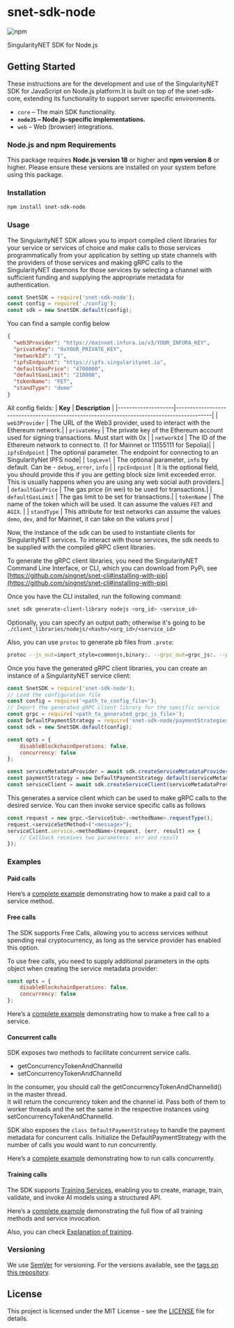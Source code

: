 # snet-sdk-node

![npm](https://img.shields.io/npm/v/snet-sdk.svg)

SingularityNET SDK for Node.js
  
## Getting Started  
  
These instructions are for the development and use of the SingularityNET SDK for JavaScript on Node.js platform.It is built on top of the snet-sdk-core, extending its functionality to support server specific environments.

- `core` – The main SDK functionality.
- **`nodeJS` – Node.js-specific implementations.**
- `web` – Web (browser) integrations.

### Node.js and npm Requirements

This package requires **Node.js version 18** or higher and **npm version 8** or higher. Please ensure these versions are
installed on your system before using this package.

### Installation

```bash
npm install snet-sdk-node
```

### Usage

The SingularityNET SDK allows you to import compiled client libraries for your service or services of choice and make
calls to those services programmatically from your application by setting up state channels with the providers of those
services and making gRPC calls to the SingularityNET daemons for those services by selecting a channel with sufficient
funding and supplying the appropriate metadata for authentication.

```javascript
const SnetSDK = require('snet-sdk-node');
const config = require('./config');
const sdk = new SnetSDK.default(config);
```

You can find a sample config below

```json
{
  "web3Provider": "https://mainnet.infura.io/v3/YOUR_INFURA_KEY",
  "privateKey": "0xYOUR_PRIVATE_KEY",
  "networkId": "1",
  "ipfsEndpoint": "https://ipfs.singularitynet.io",
  "defaultGasPrice": "4700000",
  "defaultGasLimit": "210000",
  "tokenName": "FET",
  "standType": "demo"
}
```
All config fields:
| **Key**            | **Description**                                                                           |
|--------------------|-------------------------------------------------------------------------------------------|
| `web3Provider`     | The URL of the Web3 provider, used to interact with the Ethereum network.|
| `privateKey`       | The private key of the Ethereum account used for signing transactions. Must start with 0x |
| `networkId`        | The ID of the Ethereum network to connect to. (1 for Mainnet or 11155111 for Sepolia)|
| `ipfsEndpoint`     | The optional parameter. The endpoint for connecting to an SingularityNet IPFS node|
| `logLevel`        | The optional parameter, `info` by default. Can be -	`debug`, `error`, `info` |
| `rpcEndpoint`     | It is the optional field, you should provide this if you are getting block size limit exceeded error. This is usually happens when you are using any web social auth providers.|
| `defaultGasPrice`  | The gas price (in wei) to be used for transactions.|
| `defaultGasLimit`  | The gas limit to be set for transactions.|
| `tokenName`  | The name of the token which will be used. It can assume the values `FET` and `AGIX`. |
| `standType`  | This attribute for test networks can assume the values `demo`, `dev`, and for Mainnet, it can take on the values `prod` |

Now, the instance of the sdk can be used to instantiate clients for SingularityNET services. To interact with those
services, the sdk needs to be supplied with the compiled gRPC client libraries.

To generate the gRPC client libraries, you need the SingularityNET Command Line Interface, or CLI, which you can
download from PyPi,
see [https://github.com/singnet/snet-cli#installing-with-pip](https://github.com/singnet/snet-cli#installing-with-pip)

Once you have the CLI installed, run the following command:

```bash
snet sdk generate-client-library nodejs <org_id> <service_id>
```

Optionally, you can specify an output path; otherwise it's going to be
`./client_libraries/nodejs/<hash>/<org_id>/<service_id>`

Also, you can use `protoc` to generate pb files from `.proto`:

```bash
protoc --js_out=import_style=commonjs,binary:. --grpc_out=grpc_js:. --plugin=protoc-gen-grpc=`which grpc_tools_node_protoc_plugin` -I . filename.proto 
```

Once you have the generated gRPC client libraries, you can create an instance of a SingularityNET service client:

```javascript
const SnetSDK = require('snet-sdk-node');
// Load the configuration file
const config = require('<path_to_config_file>');
// Import the generated gRPC client library for the specific service
const grpc = require('<path_to_generated_grpc_js_file>');
const DefaultPaymentStrategy = require('snet-sdk-node/paymentStrategies/DefaultPaymentStrategy');
const sdk = new SnetSDK.default(config);

const opts = {
    disableBlockchainOperations: false,
    concurrency: false
};

const serviceMetadataProvider = await sdk.createServiceMetadataProvider('<org_id>', '<service_id>', '<payment_group_name>', opts);
const paymentStrategy = new DefaultPaymentStrategy.default(serviceMetadataProvider.account, 0);
const serviceClient = await sdk.createServiceClient(serviceMetadataProvider, grpc.<ClientStub>, paymentStrategy);
```

This generates a service client which can be used to make gRPC calls to the desired service.
You can then invoke service specific calls as follows

```javascript
const request = new grpc.<ServiceStub>.<methodName>.requestType();
request.<serviceSetMethod>("<message>");
serviceClient.service.<methodName>(request, (err, result) => {
    // Callback receives two parameters: err and result
});
```

### Examples

#### Paid calls

Here’s a [complete example](./Example/index.js) demonstrating how to make a paid call to a service method.

#### Free calls

The SDK supports Free Calls, allowing you to access services without spending real cryptocurrency, as long as the service provider has enabled this option.

To use free calls, you need to supply additional parameters in the opts object when creating the service metadata provider:

```javascript
const opts = {
    disableBlockchainOperations: false,
    concurrency: false
};
```

Here’s a [complete example](./Example/index_freecall.js) demonstrating how to make a free call to a service.

#### Concurrent calls

SDK exposes two methods to facilitate concurrent service calls.

- getConcurrencyTokenAndChannelId
- setConcurrencyTokenAndChannelId

In the consumer, you should call the getConcurrencyTokenAndChannelId() in the master thread.  
It will return the concurrency token and the channel id.
Pass both of them to worker threads and the set the same in the respective instances using
setConcurrencyTokenAndChannelId.

SDK also exposes the `class DefaultPaymentStrategy` to handle the payment metadata for concurrent calls.
Initialize the DefaultPaymentStrategy with the number of calls you would want to run concurrently.

Here’s a [complete example](./Example/index_concurrency.js) demonstrating how to run calls concurrently.

#### Training calls

The SDK supports [Training Services](https://dev.singularitynet.io/docs/products/DecentralizedAIPlatform/DevelopersTutorials/Training/), enabling you to create, manage, train, validate, and invoke AI models using a structured API.

Here’s a [complete example](./Example/index_freecall.js) demonstrating the full flow of all training methods and service invocation.

Also, you can check [Explanation of training](https://dev.singularitynet.io/docs/products/DecentralizedAIPlatform/CoreConcepts/training/).

### Versioning

We use [SemVer](http://semver.org/) for versioning. For the versions available, see the
[tags on this repository](https://github.com/singnet/snet-sdk-node/tags).

## License

This project is licensed under the MIT License - see the
[LICENSE](https://github.com/singnet/snet-sdk-node/blob/master/LICENSE) file for details.
